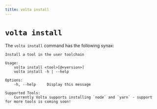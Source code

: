 ```yaml
---
title: volta install
---
```


# `volta install`

The `volta install` command has the following synax:

```
Install a tool in the user toolchain

Usage:
    volta install <tool>[@<version>]
    volta install -h | --help

Options:
    -h, --help     Display this message

Supported Tools:
    Currently Volta supports installing `node` and `yarn` - support for more tools is coming soon!
```
